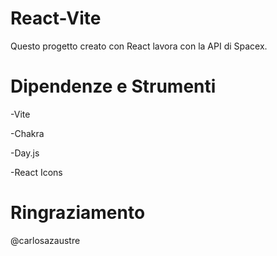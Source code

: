 # React-Vite

Questo progetto creato con React lavora con la API di Spacex. 

# Dipendenze e Strumenti

-Vite

-Chakra

-Day.js

-React Icons

# Ringraziamento

@carlosazaustre
 
